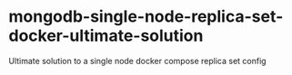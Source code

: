 # mongodb-single-node-replica-set-docker-ultimate-solution
Ultimate solution to a single node docker compose replica set config

